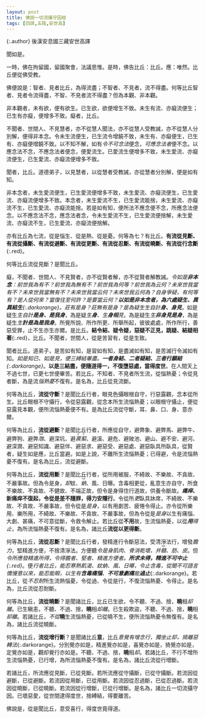 ```yaml
---
layout: post
title: 佛說一切流攝守因經
tags: [四諦,五陰,安世高]
---
```


{:.author}
後漢安息國三藏安世高譯

聞如是。

一時，佛在拘留國，留國聚會，法議思惟。是時，佛告比丘：比丘。應：唯然。比丘便從佛受教。

佛便說是：智者、見者比丘，為得流盡；不智者、不見者，流不得盡。何等比丘智者、見者令流得盡，不智、不見者流不得盡？但為本觀、非本觀。

非本觀者，未有欲，便有欲生。已生欲，欲便增生不致。未生有流、亦癡流便生；已生有亦癡，便增多不致。癡者，比丘。

不聞者、世間人、不見慧者，亦不從慧人聞法，亦不從慧人受教誡，亦不從慧人分別解，便得非本念。令未生流便生，已生流令增饒不致，未生有、亦癡便生，已生有、亦癡便增饒不致。以不知不解，如有*令不可念法*便念，*可應念法者*便不念。以應念法不念，不應念法者便念，便愛流生。已愛流生便增多不致，未生愛流、亦癡流便生，已生愛流、亦癡流便增多不致。

聞者，比丘。道德弟子，以見慧者，以從慧者受教誡，亦從慧者分別解，便是如有知。

非本念者，未生愛流便生，已生愛流便增多不致，未生愛流、亦癡流便生，已生愛流、亦癡流便增多不致。本念者，未生愛流不生，已生愛流能捨，未生愛流、亦癡流不生，已生愛流、亦癡流能捨。若是如有知，便所法不應念便不念，所應念法便念。以不應念法不念，應念法者念，令未生愛流不生，已生愛流便捨解，未生愛流、亦癡流不生，已生愛流、亦癡流便捨解。

亦有比丘為七流，從是惱生、從是熱、從是憂。何等為七？有比丘。**有流從見斷、有流從攝斷、有流從避斷、有流從更斷、有流從忍斷、有流從曉斷、有流從行念斷**{:.red}。

何等比丘流從見斷？是聞比丘。

癡，不聞者、世間人、不見賢者，亦不從賢者解，亦不從賢者解教誡。*令如是**非本念**：前世我為有不？前世我為無有不？前世我為何等？前世我為云何？未來世我當有不？未來世我當無有不？未來世我當云何？未來世我云何為？自身<dfn title="计校迷惑。">爭疑</dfn>，有何等有？是人從何來？當復往至何許？是要當云何？***以如是非本念者，為六處疑生、異異結生**{:.darkorange}。<dfn title="有严正的议论，正经话之意。">莊</dfn>有是身？莊無有是身？是為疑生*生自計**身、身見***，如是疑生*生自計**是身、是我身***，為是疑*生**身**、生**身相**見*，為是疑生*生**非身見是身***，為是疑生*生**計是為是我身***。所覺所說、所作所更、所舉所起，彼彼處處，所作所行，善惡受罪，止不生亦生亦爾。是比丘。**結令結、疑令疑，惡疑不正見，跳疑、結疑相著**{:.red}，比丘。不聞者，世間人，從是苦習有，從是生致。

聞者比丘。道弟子，是苦如有知，是習如有知，是盡滅如有知，是苦滅行令滅如有知。*如是知已、如是見，便<dfn title="身見结、戒禁取结、疑结。">三縛結</dfn>畢盡。**一者身結、二者疑結、三者行願結**{:.darkorange}*。**以是三結盡，便隨道得一，不復墮惡處，當得度世**。在人間天上不過七世，已更七世便畢苦。若比丘。不知者、不見者所生流，從惱熱憂；令從見者斷，為是流*惱熱憂*不復有。是名為，比丘從見流斷。

何等為比丘，**流從守斷**？是聞比丘行者，眼見色攝眼根自守，行惡露觀，念本從所生。比丘眼根不守攝行，令從惡露觀，從念本所生流惱熱憂；以眼根守攝止，便從惡露見本觀，便所流惱熱憂便不有。是為比丘流從守斷，耳、鼻、口、身、意亦爾。

何等為比丘，**流從避斷**？是聞比丘行者，所應從自守，避弊象、避弊馬、避弊牛、避弊狗、避弊<dfn title="古称蝮蛇一类的毒蛇。亦泛指小蛇。"><ruby>虺<rt>huǐ</rt></ruby></dfn>、避深坑、避<dfn title="一年生草本植物，果皮有尖刺。"><ruby>蒺<rt>jí</rt>䔧<rt>lí</rt></ruby></dfn>、避溪、避危、避陂池、避山、避不安、避河、避深㵎、避惡知識、避惡伴、避惡求、避惡受、避惡處、避惡臥具所臥具，從賢者，疑生如是應，比丘當避。如是上說，不離所生流惱熱憂；已得避，令是流惱熱憂不復有。是名為比丘，流從避斷。

何等為比丘，**流從用斷**？是聞比丘行者，從所用被服，不綺故、不樂故、不貪故、不嚴事故。但為令是身，<dfn title="拒绝，遮挡，除去。">却</dfn>蚊、<dfn title="蚊类虫子。体形似蝇而小，吸人畜血液。"><ruby>蚋<rt>ruì</rt></ruby></dfn>、風、日曝。含毒相更從，亂意生亦自守，所食不樂故、不貪故、不健故、不端正故，但令是身得住行道故，供養令斷故。**<dfn title="触。">痛痒</dfn>、新痛痒不復起，令從是差不隨罪，得力安隱行**。令從所<dfn title="通受。">更</dfn>臥具牀席，不綺故、不樂故、不貪故、不嚴事故，但令從是*是身*，以有用劇苦、疲惓令得止。亦令從所樂用、樂所用，不綺故、不樂故、不貪故、不嚴事故，但為令從是*是身*以生有痛惱、大劇、甚痛，不可意從斷，令救令解止。若比丘從**不用**故，生流惱熱憂，以從<em>**用**得止</em>，為所流惱熱憂不復有。是名為，諸比丘**流從以更得斷**。

何等為比丘，**流從忍斷**？是聞比丘行者，發精進行令斷惡法，受清淨法行，增發<dfn title="胆量和魄力。">膽力</dfn>，堅精進方便，不捨清淨法。方便聽*令是身肌肉、骨消乾壞，并<dfn title="骨髓。"><ruby>髓<rt>suǐ</rt></ruby></dfn>、<dfn title="脂肪。">肪</dfn>、皮*。但*令所應發精進所得，令得膽者、堅者、精進方便者。**所求未得，精進不可中止**{:.red}*。便*行者比丘，能忍寒熱飢渴、蚊蚋、風、日曝，令止含毒，從聞不可語言憍慢意以來，能忍能<dfn title="从容。">暇</dfn>，以生有**含毒痛惱**、**不可意劇痛**能**過止***{:.darkorange}。若比丘，從*不忍耐*所生流熱惱憂，令從過、令從是行，不復流惱熱憂、令得止。是名為，比丘流從忍耐斷。

何等為比丘，**流從曉斷**？是聞諸比丘，比丘已生欲，令不聽、不過、捨，**曉**相*却離*。已生瞋恚，不聽、不過、捨，**曉**相*却離*。已生殺欺盜，不聽、不過、捨，**曉**相*却離*。若諸比丘，*不從***曉**生流惱熱憂，已從曉不生，便所流惱熱憂令無復有。是名為，諸比丘流從曉斷。

何等為比丘，**流從增行斷**？是聞諸比丘**意**，比丘*意覺有增念行，獨坐止却，猗離惡轉法*{:.darkorange}。分別覺亦如是，精進覺亦如是，喜覺亦如是，猗覺亦如是，定覺亦如是，觀却覺行亦如是。不聽、不過、捨，**曉**相*却*。若諸比丘，不行不增所生流惱熱憂，已行增，為所流惱熱憂不復有。是名為，諸比丘流從行增斷。

若諸比丘，所流應從見斷，已從見斷。若所流應從守攝斷，已從守攝斷。若流因從避斷，已從避斷。若流因從用斷，已從用斷。若流因從忍過斷，已從忍過斷。若流因從曉斷，已從曉斷。若流因從行增斷，已從行增斷。是名為，諸比丘一切流攝守因。已壞惡愛，從世間逮得度世，捨縛結，得要離苦。

佛說是，從是聞比丘，意受喜行，得度世竟得道。
